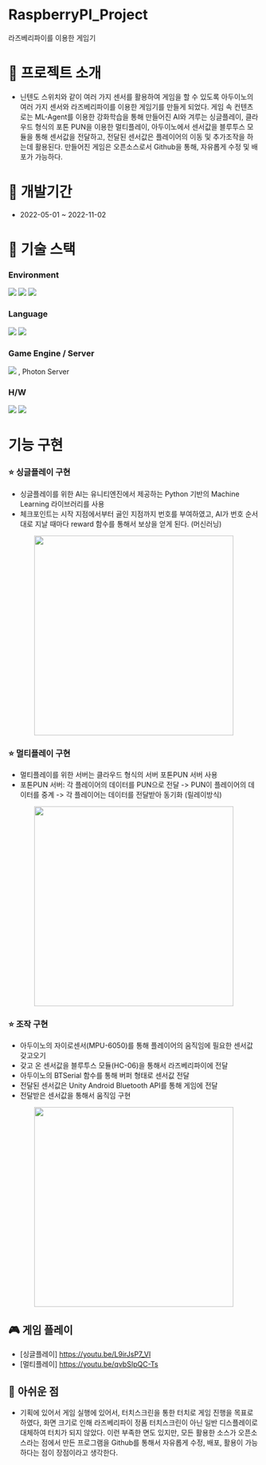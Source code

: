 # RaspberryPI_Project
라즈베리파이를 이용한 게임기

# :pushpin: 프로젝트 소개
 - 닌텐도 스위치와 같이 여러 가지 센서를 활용하여 게임을 할 수 있도록 아두이노의 여러 가지 센서와 라즈베리파이를 이용한 게임기를 만들게 되었다. 게임 속 컨텐츠로는 ML-Agent를 이용한 강화학습을 통해 만들어진 AI와 겨루는 싱글플레이, 클라우드 형식의 포톤 PUN을 이용한 멀티플레이, 아두이노에서 센서값을 블루투스 모듈을 통해 센서값을 전달하고, 전달된 센서값은 플레이어의 이동 및 추가조작을 하는데 활용된다. 만들어진 게임은 오픈소스로서 Github을 통해, 자유롭게 수정 및 배포가 가능하다.

# :calendar: 개발기간
 - 2022-05-01 ~ 2022-11-02

# :hammer: 기술 스택
### Environment
<img src="https://img.shields.io/badge/Visual Studio-5c2d91?style=flat&logo=VisualStudio&logoColor=white"/> <img src="https://img.shields.io/badge/Github-181717?style=flat&logo=Github&logoColor=white"/> <img src="https://img.shields.io/badge/Git-f05032?style=flat&logo=Git&logoColor=white"/>

### Language
<img src="https://img.shields.io/badge/C Sharp-239120?style=flat&logo=CSharp&logoColor=white"/>  <img src="https://img.shields.io/badge/Python-3776ab?style=flat&logo=Python&logoColor=white"/> 

### Game Engine / Server
<img src="https://img.shields.io/badge/Unity-000000?style=flat&logo=Unity&logoColor=white"/> , Photon Server

### H/W
<img src="https://img.shields.io/badge/Arduino-00979d?style=flat&logo=Arduino&logoColor=white"/> <img src="https://img.shields.io/badge/Raspberry Pi 4-a22846?style=flat&logo=RaspberryPi&logoColor=white"/> 


# 기능 구현
### :star: 싱글플레이 구현

- 싱글플레이를 위한 AI는 유니티엔진에서 제공하는 Python 기반의 Machine Learning 라이브러리를 사용
- 체크포인트는 시작 지점에서부터 골인 지점까지 번호를 부여하였고, AI가 번호 순서대로 지날 때마다 reward 함수를 통해서 보상을 얻게 된다. (머신러닝)
<p align="center">
  <img src="https://github.com/daktae/RaspberryPI_Project/assets/66005780/7731601e-5781-4263-b8d5-f10e922bf50e" width="400">
</p>

### :star: 멀티플레이 구현
- 멀티플레이를 위한 서버는 클라우드 형식의 서버 포톤PUN 서버 사용
- 포톤PUN 서버: 각 플레이어의 데이터를 PUN으로 전달 -> PUN이 플레이어의 데이터를 중계 -> 각 플레이어는 데이터를 전달받아 동기화 (릴레이방식)
<p align="center">
  <img src="https://github.com/daktae/RaspberryPI_Project/assets/66005780/e47928ad-2d06-4e75-a796-ff556226dc4e" width="400">
</p>

### :star: 조작 구현
- 아두이노의 자이로센서(MPU-6050)를 통해 플레이어의 움직임에 필요한 센서값 갖고오기
- 갖고 온 센서값을 블루투스 모듈(HC-06)을 통해서 라즈베리파이에 전달
- 아두이노의 BTSerial 함수를 통해 버퍼 형태로 센서값 전달
- 전달된 센서값은  Unity Android Bluetooth API를 통해 게임에 전달
- 전달받은 센서값을 통해서 움직임 구현
<p align="center">
  <img src="https://github.com/daktae/RaspberryPI_Project/assets/66005780/99606fb0-9ec9-4591-8b07-3e954f2aac9f" width="400">
</p>

## :video_game: 게임 플레이
- [싱글플레이] https://youtu.be/L9irJsP7_VI
- [멀티플레이] https://youtu.be/qvbSIpQC-Ts

## :memo: 아쉬운 점
- 기획에 있어서 게임 실행에 있어서, 터치스크린을 통한 터치로 게임 진행을 목표로 하였다, 화면 크기로 인해 라즈베리파이 정품 터치스크린이 아닌 일반 디스플레이로 대체하여 터치가 되지 않았다. 이런 부족한 면도 있지만, 모든 활용한 소스가 오픈소스라는 점에서 만든 프로그램을 Github를 통해서 자유롭게 수정, 배포, 활용이 가능하다는 점이 장점이라고 생각한다. 

